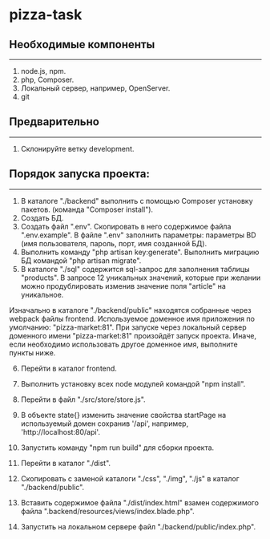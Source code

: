 # pizza-task

## Необходимые компоненты
***
1. node.js, npm.
2. php, Composer.
3. Локальный сервер, например, OpenServer.
4. git

## Предварительно
***
1. Склонируйте ветку development.

## Порядок запуска проекта:
***
1. В каталоге "./backend" выполнить с помощью Composer установку пакетов. (команда "Composer install").
2. Создать БД.
3. Создать файл ".env". Скопировать в него содержимое файла ".env.example". В файле ".env" заполнить параметры: параметры BD (имя пользователя, пароль, порт, имя созданной БД).
4. Выполнить команду "php artisan key:generate". Выполнить миграцию БД командой "php artisan migrate".
5. В каталоге "./sql" содержится sql-запрос для заполнения таблицы "products". В запросе 12 уникальных значений, которые при желании можно продублировать изменив значение поля "article" на уникальное.

Изначально в каталоге "./backend/public" находятся собранные через webpack файлы frontend. Используемое доменное имя приложения по умолчанию: "pizza-market:81". При запуске через локальный сервер доменного имени "pizza-market:81" произойдёт запуск проекта.
Иначе, если необходимо использовать другое доменное имя, выполните пункты ниже.

6. Перейти в каталог frontend.
7. Выполнить установку всех node модулей командой "npm install".
8. Перейти в файл "./src/store/store.js".
9. В объекте state{} изменить значение свойства startPage на используемый домен сохранив '/api', например, 'http://localhost:80/api'.
10. Запустить команду "npm run build" для сборки проекта.
11. Перейти в каталог "./dist". 
12. Скопировать с заменой каталоги "./css", "./img", "./js" в каталог "./backend/public".
13. Вставить содержимое файла "./dist/index.html" взамен содержимого файла ".backend/resources/views/index.blade.php".

14. Запустить на локальном сервере файл "./backend/public/index.php".